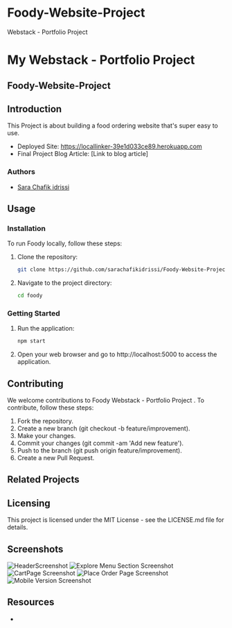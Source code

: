 # Foody-Website-Project
Webstack - Portfolio Project


# My Webstack - Portfolio Project

## Foody-Website-Project

## Introduction

This Project is about building a food ordering website that's super easy to use.

- Deployed Site: https://locallinker-39e1d033ce89.herokuapp.com
- Final Project Blog Article: [Link to blog article]

### Authors

- [Sara Chafik idrissi](https://www.linkedin.com/in/sara-chafik-idrissi/)


## Usage
### Installation

To run Foody locally, follow these steps:

1. Clone the repository:

   ```bash
   git clone https://github.com/sarachafikidrissi/Foody-Website-Project.git

2. Navigate to the project directory:
    ```bash
    cd foody


### Getting Started
1. Run the application:
    ```bash
    npm start
2. Open your web browser and go to http://localhost:5000 to access the application.


## Contributing

We welcome contributions to Foody Webstack - Portfolio Project . To contribute, follow these steps:

1. Fork the repository.
2. Create a new branch (git checkout -b feature/improvement).
3. Make your changes.
4. Commit your changes (git commit -am 'Add new feature').
5. Push to the branch (git push origin feature/improvement).
6. Create a new Pull Request.

## Related Projects



## Licensing

This project is licensed under the MIT License - see the LICENSE.md file for details.

## Screenshots

![HeaderScreenshot](screenshots/header.png)
![Explore Menu Section Screenshot](screenshots/explore-menu.png)
![CartPage Screenshot](screenshots/cart.png)
![Place Order Page Screenshot](screenshots/place-order.png)
![Mobile Version Screenshot](screenshots/mobile-version.png)

## Resources

- []()

